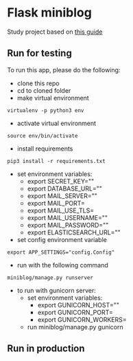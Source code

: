 # Flask miniblog

Study project based on [this guide](https://habr.com/ru/post/346306/)

## Run for testing
To run this app, please do the following:
- clone this repo
- cd to cloned folder
- make virtual environment
```
virtualenv -p python3 env
```
- activate virtual environment
```
source env/bin/activate
```
- install requirements
```
pip3 install -r requirements.txt
```
- set environment variables:
  - export SECRET_KEY=""
  - export DATABASE_URL=""
  - export MAIL_SERVER=""
  - export MAIL_PORT=
  - export MAIL_USE_TLS=
  - export MAIL_USERNAME=""
  - export MAIL_PASSWORD=""
  - export ELASTICSEARCH_URL=""
- set config environment variable
```
export APP_SETTINGS="config.Config"
```
- run with the following command
```
miniblog/manage.py runserver
```

- to run with gunicorn server:
  - set environment variables:
    - export GUNICORN_HOST=""
    - export GUNICORN_PORT=
    - export GUNICORN_WORKERS=
  - run miniblog/manage.py gunicorn

## Run in production
